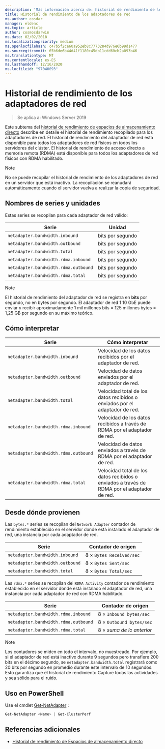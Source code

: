 ```yaml
---
description: 'Más información acerca de: historial de rendimiento de los adaptadores de red'
title: Historial de rendimiento de los adaptadores de red
ms.author: cosdar
manager: eldenc
ms.topic: article
author: cosmosdarwin
ms.date: 02/02/2018
ms.localizationpriority: medium
ms.openlocfilehash: c47b5f2ce60a952eb8c7773284d976e6b99d1477
ms.sourcegitcommit: 65b6de6b44d41f1180c45db11cdd60cb2a093b46
ms.translationtype: MT
ms.contentlocale: es-ES
ms.lasthandoff: 12/10/2020
ms.locfileid: "97040093"
---
```

# <a name="performance-history-for-network-adapters"></a>Historial de rendimiento de los adaptadores de red

> Se aplica a: Windows Server 2019

Este subtema del [historial de rendimiento de espacios de almacenamiento directo](performance-history.md) describe en detalle el historial de rendimiento recopilado para los adaptadores de red. El historial de rendimiento del adaptador de red está disponible para todos los adaptadores de red físicos en todos los servidores del clúster. El historial de rendimiento de acceso directo a memoria remota (RDMA) está disponible para todos los adaptadores de red físicos con RDMA habilitado.

   > [!NOTE]
   > No se puede recopilar el historial de rendimiento de los adaptadores de red en un servidor que está inactivo. La recopilación se reanudará automáticamente cuando el servidor vuelva a realizar la copia de seguridad.

## <a name="series-names-and-units"></a>Nombres de series y unidades

Estas series se recopilan para cada adaptador de red válido:

| Serie                               | Unidad            |
|--------------------------------------|-----------------|
| `netadapter.bandwidth.inbound`       | bits por segundo |
| `netadapter.bandwidth.outbound`      | bits por segundo |
| `netadapter.bandwidth.total`         | bits por segundo |
| `netadapter.bandwidth.rdma.inbound`  | bits por segundo |
| `netadapter.bandwidth.rdma.outbound` | bits por segundo |
| `netadapter.bandwidth.rdma.total`    | bits por segundo |

   > [!NOTE]
   > El historial de rendimiento del adaptador de red se registra en **bits** por segundo, no en bytes por segundo. El adaptador de red 1 10 GbE puede enviar y recibir aproximadamente 1 mil millones bits = 125 millones bytes = 1,25 GB por segundo en su máximo teórico.

## <a name="how-to-interpret"></a>Cómo interpretar

| Serie                               | Cómo interpretar                                                      |
|--------------------------------------|-----------------------------------------------------------------------|
| `netadapter.bandwidth.inbound`       | Velocidad de los datos recibidos por el adaptador de red.                         |
| `netadapter.bandwidth.outbound`      | Velocidad de datos enviados por el adaptador de red.                             |
| `netadapter.bandwidth.total`         | Velocidad total de los datos recibidos o enviados por el adaptador de red.           |
| `netadapter.bandwidth.rdma.inbound`  | Velocidad de los datos recibidos a través de RDMA por el adaptador de red.               |
| `netadapter.bandwidth.rdma.outbound` | Velocidad de datos enviados a través de RDMA por el adaptador de red.                   |
| `netadapter.bandwidth.rdma.total`    | Velocidad total de los datos recibidos o enviados a través de RDMA por el adaptador de red. |

## <a name="where-they-come-from"></a>Desde dónde provienen

Las `bytes.*` series se recopilan del `Network Adapter` contador de rendimiento establecido en el servidor donde está instalado el adaptador de red, una instancia por cada adaptador de red.

| Serie                           | Contador de origen           |
|----------------------------------|--------------------------|
| `netadapter.bandwidth.inbound`   | 8 × `Bytes Received/sec` |
| `netadapter.bandwidth.outbound`  | 8 × `Bytes Sent/sec`     |
| `netadapter.bandwidth.total`     | 8 × `Bytes Total/sec`    |

Las `rdma.*` series se recopilan del `RDMA Activity` contador de rendimiento establecido en el servidor donde está instalado el adaptador de red, una instancia por cada adaptador de red con RDMA habilitado.

| Serie                               | Contador de origen           |
|--------------------------------------|--------------------------|
| `netadapter.bandwidth.rdma.inbound`  | 8 × `Inbound bytes/sec`  |
| `netadapter.bandwidth.rdma.outbound` | 8 × `Outbound bytes/sec` |
| `netadapter.bandwidth.rdma.total`    | 8 × *suma de lo anterior*   |

   > [!NOTE]
   > Los contadores se miden en todo el intervalo, no muestreado. Por ejemplo, si el adaptador de red está inactivo durante 9 segundos pero transfiere 200 bits en el décimo segundo, se `netadapter.bandwidth.total` registrará como 20 bits por segundo en promedio durante este intervalo de 10 segundos. Esto garantiza que el historial de rendimiento Capture todas las actividades y sea sólido para el ruido.

## <a name="usage-in-powershell"></a>Uso en PowerShell

Use el cmdlet [Get-NetAdapter](/powershell/module/netadapter/get-netadapter) :

```PowerShell
Get-NetAdapter <Name> | Get-ClusterPerf
```

## <a name="additional-references"></a>Referencias adicionales

- [Historial de rendimiento de Espacios de almacenamiento directo](performance-history.md)

